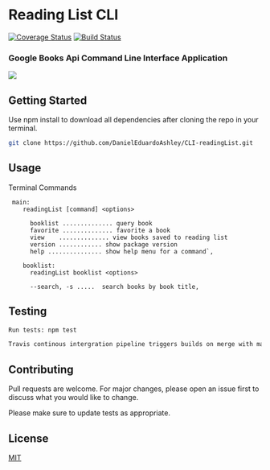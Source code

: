 # Reading List CLI   
 [![Coverage Status](https://coveralls.io/repos/github/DanielEduardoAshley/CLI-readingList/badge.svg?branch=readinglistbranch)](https://coveralls.io/github/DanielEduardoAshley/CLI-readingList?branch=readinglistbranch)
[![Build Status](https://travis-ci.org/DanielEduardoAshley/CLI-readingList.svg?branch=readinglistbranch)](https://travis-ci.org/DanielEduardoAshley/CLI-readingList)
### Google Books Api Command Line Interface Application

![](https://media.boingboing.net/wp-content/uploads/2017/11/books.jpg)


## Getting Started

Use npm install to download all dependencies after cloning the repo in your terminal.

```bash
git clone https://github.com/DanielEduardoAshley/CLI-readingList.git
```

## Usage
Terminal Commands
```
 main: 
    readingList [command] <options>
  
      booklist .............. query book
      favorite .............. favorite a book
      view    .............. view books saved to reading list
      version ............ show package version
      help ............... show help menu for a command`,
  
    booklist: 
      readingList booklist <options>
  
      --search, -s .....  search books by book title,
```

## Testing
```bash
Run tests: npm test

Travis continous intergration pipeline triggers builds on merge with master as well as continuous coverage reporting through coveralls.io
```

## Contributing
Pull requests are welcome. For major changes, please open an issue first to discuss what you would like to change.

Please make sure to update tests as appropriate.

## License
[MIT](https://choosealicense.com/licenses/mit/)
